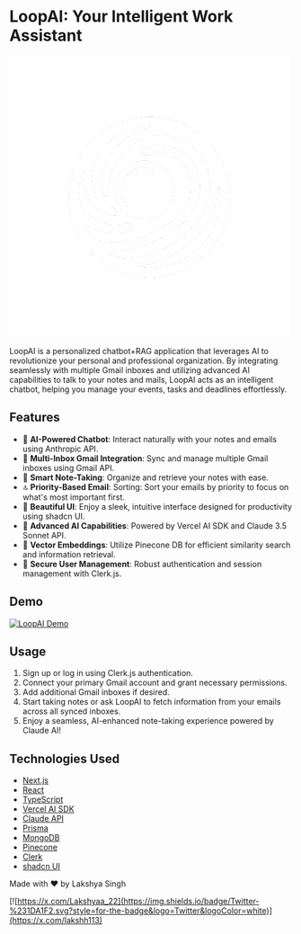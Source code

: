 # LoopAI: Your Intelligent Work Assistant

![LoopAI Logo](public/LoopLogoFinal.png)

LoopAI is a personalized chatbot+RAG application that leverages AI to revolutionize your personal and professional organization. By integrating seamlessly with multiple Gmail inboxes and utilizing advanced AI capabilities to talk to your notes and mails, LoopAI acts as an intelligent chatbot, helping you manage your events, tasks and deadlines effortlessly.

## Features

- 🤖 **AI-Powered Chatbot**: Interact naturally with your notes and emails using Anthropic API.
- 📧 **Multi-Inbox Gmail Integration**: Sync and manage multiple Gmail inboxes using Gmail API.
- 📝 **Smart Note-Taking**: Organize and retrieve your notes with ease.
- 🔝 **Priority-Based Email**: Sorting: Sort your emails by priority to focus on what's most important first.
- 🎨 **Beautiful UI**: Enjoy a sleek, intuitive interface designed for productivity using shadcn UI.
- 🧠 **Advanced AI Capabilities**: Powered by Vercel AI SDK and Claude 3.5 Sonnet API.
- 🔗 **Vector Embeddings**: Utilize Pinecone DB for efficient similarity search and information retrieval.
- 🔐 **Secure User Management**: Robust authentication and session management with Clerk.js.

## Demo

[![LoopAI Demo](https://img.youtube.com/vi/b5hCgVp_Ek8/0.jpg)](https://www.youtube.com/watch?v=b5hCgVp_Ek8)


## Usage

1. Sign up or log in using Clerk.js authentication.
2. Connect your primary Gmail account and grant necessary permissions.
3. Add additional Gmail inboxes if desired.
4. Start taking notes or ask LoopAI to fetch information from your emails across all synced inboxes.
5. Enjoy a seamless, AI-enhanced note-taking experience powered by Claude AI!

## Technologies Used

- [Next.js](https://nextjs.org/)
- [React](https://reactjs.org/)
- [TypeScript](https://www.typescriptlang.org/)
- [Vercel AI SDK](https://sdk.vercel.ai/)
- [Claude API](https://www.anthropic.com)
- [Prisma](https://www.prisma.io/)
- [MongoDB](https://www.mongodb.com/)
- [Pinecone](https://www.pinecone.io/)
- [Clerk](https://clerk.dev/)
- [shadcn UI](https://ui.shadcn.com/)


Made with ❤️ by Lakshya Singh

[![https://x.com/Lakshyaa_22](https://img.shields.io/badge/Twitter-%231DA1F2.svg?style=for-the-badge&logo=Twitter&logoColor=white)](https://x.com/lakshh113)
